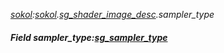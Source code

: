 _[sokol](../../modules/sokol/sokol-module.md):[sokol](../../modules/sokol/sokol-module.md).[sg\_shader\_image\_desc](../../modules/sokol/sokol-sg_shader_image_desc.md).sampler\_type_
##### Field sampler\_type:[sg_sampler_type](../../modules/sokol/sokol-sg_sampler_type.md)
